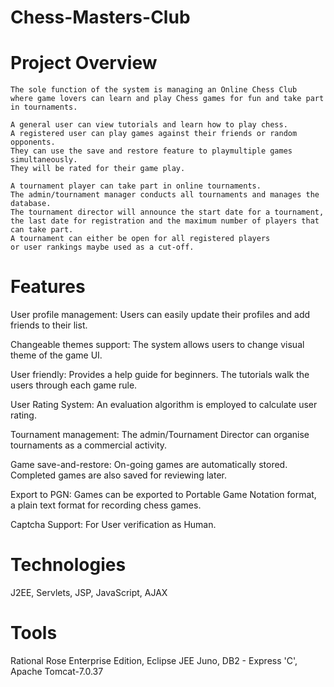 # Chess-Masters-Club

# Project Overview

    The sole function of the system is managing an Online Chess Club 
    where game lovers can learn and play Chess games for fun and take part in tournaments.

    A general user can view tutorials and learn how to play chess. 
    A registered user can play games against their friends or random opponents. 
    They can use the save and restore feature to playmultiple games simultaneously. 
    They will be rated for their game play.

    A tournament player can take part in online tournaments. 
    The admin/tournament manager conducts all tournaments and manages the database. 
    The tournament director will announce the start date for a tournament,
    the last date for registration and the maximum number of players that can take part. 
    A tournament can either be open for all registered players 
    or user rankings maybe used as a cut-off. 
    
# Features

User profile management: Users can easily update their profiles and add friends to their list.

Changeable themes support: The system allows users to change visual theme of the game UI.  

User friendly: Provides a help guide for beginners. The tutorials walk the users through each game rule.

User Rating System: An evaluation algorithm is employed to calculate user rating.  

Tournament management: The admin/Tournament Director can organise tournaments as a commercial activity.

Game save-and-restore: On-going games are automatically stored. Completed games are also saved for reviewing later.

Export to PGN: Games can be exported to Portable Game Notation format, a plain text format for recording chess games.

Captcha Support:  For User verification as Human.

# Technologies

J2EE, Servlets, JSP, JavaScript, AJAX

# Tools

Rational Rose Enterprise Edition, Eclipse JEE Juno, DB2 - Express 'C', Apache Tomcat-7.0.37



